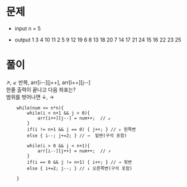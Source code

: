 # 문제
- input
n = 5

- output
1  3  4  10 11 
2  5  9  12 19
6  8  13 18 20
7  14 17 21 24
15 16 22 23 25

# 풀이

↗, ↙ 반복, arr[i--][j++], arr[i++][j--]    
한줄 출력이 끝나고 다음 좌표는?    
범위를 벗어나면 ↓, →   
```
    while(num <= n*n){       
        while(i < n+1 && j > 0){  
            arr[i++][j--] = num++;  // ↙
        }
        if(i != n+1 && j == 0) { j++; } // ↓ 왼쪽변
        else { i--; j+=2; } // →  밑변(구석 포함)

        while(i > 0 && j < n+1){  
            arr[i--][j++] = num++;  // ↗
        }
        if(i == 0 && j != n+1) { i++; } // → 윗변
        else { i+=2; j--; } // ↓ 오른쪽변(구석 포함)
        
    }
```
